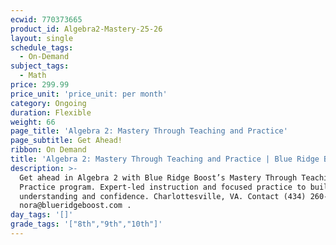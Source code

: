 ```yaml
---
ecwid: 770373665
product_id: Algebra2-Mastery-25-26
layout: single
schedule_tags:
  - On-Demand
subject_tags:
  - Math
price: 299.99
price_unit: 'price_unit: per month'
category: Ongoing
duration: Flexible
weight: 66
page_title: 'Algebra 2: Mastery Through Teaching and Practice'
page_subtitle: Get Ahead!
ribbon: On Demand
title: 'Algebra 2: Mastery Through Teaching and Practice | Blue Ridge Boost'
description: >-
  Get ahead in Algebra 2 with Blue Ridge Boost’s Mastery Through Teaching and
  Practice program. Expert-led instruction and focused practice to build deep
  understanding and confidence. Charlottesville, VA. Contact (434) 260-0636 or
  nora@blueridgeboost.com .
day_tags: '[]'
grade_tags: '["8th","9th","10th"]'
---
```


